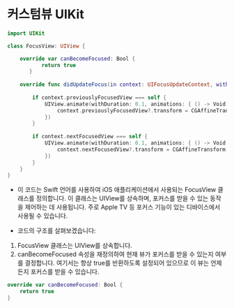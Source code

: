 # 커스텀뷰 UIKit

```swift
import UIKit

class FocusView: UIView {

    override var canBecomeFocused: Bool {
           return true
       }
    
    override func didUpdateFocus(in context: UIFocusUpdateContext, with coordinator: UIFocusAnimationCoordinator) {
        
        if context.previouslyFocusedView === self {
            UIView.animate(withDuration: 0.1, animations: { () -> Void in
                context.previouslyFocusedView?.transform = CGAffineTransform(scaleX: 1.0, y: 1.0)
            })
        }
        
        if context.nextFocusedView === self {
            UIView.animate(withDuration: 0.1, animations: { () -> Void in
                context.nextFocusedView?.transform = CGAffineTransform(scaleX: 1.2, y: 1.2)
            })
        }
    }
}
```
- 이 코드는 Swift 언어를 사용하여 iOS 애플리케이션에서 사용되는 FocusView 클래스를 정의합니다. 이 클래스는 UIView를 상속하며, 포커스를 받을 수 있는 동작을 제어하는 데 사용됩니다. 주로 Apple TV 등 포커스 기능이 있는 디바이스에서 사용될 수 있습니다.

- 코드의 구조를 살펴보겠습니다:

1. FocusView 클래스는 UIView를 상속합니다.
2. canBecomeFocused 속성을 재정의하여 현재 뷰가 포커스를 받을 수 있는지 여부를 결정합니다. 여기서는 항상 true를 반환하도록 설정되어 있으므로 이 뷰는 언제든지 포커스를 받을 수 있습니다.

```swift
override var canBecomeFocused: Bool {
    return true
}

```
